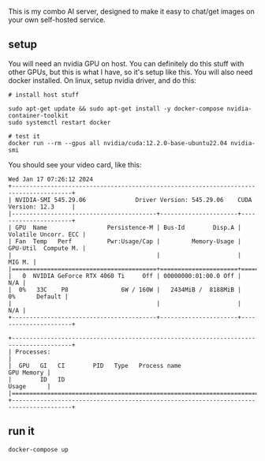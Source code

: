 This is my combo AI server, designed to make it easy to chat/get images on your own self-hosted service.

## setup

You will need an nvidia GPU on host. You can definitely do this stuff with other GPUs, but this is what I have, so it's setup like this. You will also need docker installed. On linux, setup nvidia driver, and do this:

```
# install host stuff

sudo apt-get update && sudo apt-get install -y docker-compose nvidia-container-toolkit
sudo systemctl restart docker

# test it
docker run --rm --gpus all nvidia/cuda:12.2.0-base-ubuntu22.04 nvidia-smi
```

You should see your video card, like this:

```
Wed Jan 17 07:26:12 2024
+---------------------------------------------------------------------------------------+
| NVIDIA-SMI 545.29.06              Driver Version: 545.29.06    CUDA Version: 12.3     |
|-----------------------------------------+----------------------+----------------------+
| GPU  Name                 Persistence-M | Bus-Id        Disp.A | Volatile Uncorr. ECC |
| Fan  Temp   Perf          Pwr:Usage/Cap |         Memory-Usage | GPU-Util  Compute M. |
|                                         |                      |               MIG M. |
|=========================================+======================+======================|
|   0  NVIDIA GeForce RTX 4060 Ti     Off | 00000000:01:00.0 Off |                  N/A |
|  0%   33C    P8               6W / 160W |   2434MiB /  8188MiB |      0%      Default |
|                                         |                      |                  N/A |
+-----------------------------------------+----------------------+----------------------+

+---------------------------------------------------------------------------------------+
| Processes:                                                                            |
|  GPU   GI   CI        PID   Type   Process name                            GPU Memory |
|        ID   ID                                                             Usage      |
|=======================================================================================|
+---------------------------------------------------------------------------------------+
```

## run it

```
docker-compose up
```